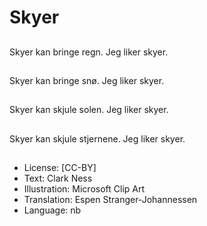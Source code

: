 # Skyer

##
Skyer kan bringe regn. Jeg liker skyer.

##
Skyer kan bringe snø. Jeg liker skyer.

##
Skyer kan skjule solen. Jeg liker skyer.

##
Skyer kan skjule stjernene. Jeg liker skyer.

##
* License: [CC-BY]
* Text: Clark Ness
* Illustration: Microsoft Clip Art
* Translation: Espen Stranger-Johannessen
* Language: nb
